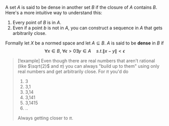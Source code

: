 A set $A$ is said to be dense in another set $B$ if the closure of $A$ contains $B$. 
Here's a more intuitive way to understand this:
1. Every point of $B$ is in $A$.
2. Even if a point $b$ is not in $A$, you can construct a sequence in $A$ that gets arbitrarily close.

Formally let $X$ be a normed space and let $A \subseteq B$. 
$A$ is said to be **dense** in $B$ if 
$$
\forall x \in B, \ \forall \epsilon > 0 \exists y \in A \quad s.t. \|x-y\| < \epsilon
$$

>[!example]
>Even though there are real numbers that aren't rational (like $\sqrt{2}$ and $\pi$) you can always "build up to them" using only real numbers and get arbitrarily close.
>For $\pi$ you'd do
>1. 3
>2. 3,1
>3. 3,14
>4. 3,141
>5. 3,1415
>6. ..
>   
>   Always getting closer to $\pi$.